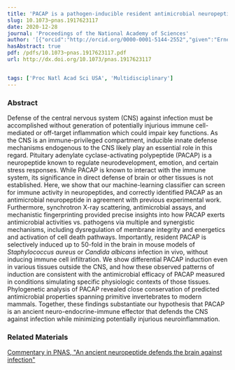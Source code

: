 ```yaml
---
title: 'PACAP is a pathogen-inducible resident antimicrobial neuropeptide affording rapid and contextual molecular host defense of the brain'
slug: 10.1073~pnas.1917623117
date: 2020-12-28
journal: 'Proceedings of the National Academy of Sciences'
author: '[{"orcid":"http://orcid.org/0000-0001-5144-2552","given":"Ernest Y.","family":"Lee","isGerard":false,"isMember":true,"isFirst":false,"isCorresponding":false},{"orcid":"http://orcid.org/0000-0003-2567-4418","given":"Liana C.","family":"Chan","isGerard":false,"isMember":false,"isFirst":false,"isCorresponding":false},{"given":"Huiyuan","family":"Wang","isGerard":false,"isMember":false,"isFirst":false,"isCorresponding":false},{"given":"Juelline","family":"Lieng","isGerard":false,"isMember":true,"isFirst":false,"isCorresponding":false},{"given":"Mandy","family":"Hung","isGerard":false,"isMember":true,"isFirst":false,"isCorresponding":false},{"orcid":"http://orcid.org/0000-0002-5279-9753","given":"Yashes","family":"Srinivasan","isGerard":false,"isMember":true,"isFirst":false,"isCorresponding":false},{"given":"Jennifer","family":"Wang","isGerard":false,"isMember":true,"isFirst":false,"isCorresponding":false},{"given":"James A.","family":"Waschek","isGerard":false,"isMember":false,"isFirst":false,"isCorresponding":false},{"orcid":"http://orcid.org/0000-0002-8829-9726","given":"Andrew L.","family":"Ferguson","isGerard":false,"isMember":false,"isFirst":false,"isCorresponding":false},{"orcid":"http://orcid.org/0000-0003-2224-2708","given":"Kuo-Fen","family":"Lee","isGerard":false,"isMember":false,"isFirst":false,"isCorresponding":false},{"orcid":"http://orcid.org/0000-0002-7079-5211","given":"Nannette Y.","family":"Yount","isGerard":false,"isMember":false,"isFirst":false,"isCorresponding":false},{"given":"Michael R.","family":"Yeaman","isGerard":false,"isMember":false,"isFirst":false,"isCorresponding":false},{"orcid":"http://orcid.org/0000-0003-0893-6383","given":"Gerard C. L.","family":"Wong","isGerard":true,"isMember":true,"isFirst":false,"isCorresponding":false}]'
hasAbstract: true
pdf: /pdfs/10.1073~pnas.1917623117.pdf
url: http://dx.doi.org/10.1073/pnas.1917623117


tags: ['Proc Natl Acad Sci USA', 'Multidisciplinary']
---
```

<!--truncate-->
### Abstract
Defense of the central nervous system (CNS) against infection must be accomplished without generation of potentially injurious immune cell-mediated or off-target inflammation which could impair key functions. As the CNS is an immune-privileged compartment, inducible innate defense mechanisms endogenous to the CNS likely play an essential role in this regard. Pituitary adenylate cyclase-activating polypeptide (PACAP) is a neuropeptide known to regulate neurodevelopment, emotion, and certain stress responses. While PACAP is known to interact with the immune system, its significance in direct defense of brain or other tissues is not established. Here, we show that our machine-learning classifier can screen for immune activity in neuropeptides, and correctly identified PACAP as an antimicrobial neuropeptide in agreement with previous experimental work. Furthermore, synchrotron X-ray scattering, antimicrobial assays, and mechanistic fingerprinting provided precise insights into how PACAP exerts antimicrobial activities vs. pathogens via multiple and synergistic mechanisms, including dysregulation of membrane integrity and energetics and activation of cell death pathways. Importantly, resident PACAP is selectively induced up to 50-fold in the brain in mouse models of _Staphylococcus aureus_ or _Candida albicans_ infection in vivo, without inducing immune cell infiltration. We show differential PACAP induction even in various tissues outside the CNS, and how these observed patterns of induction are consistent with the antimicrobial efficacy of PACAP measured in conditions simulating specific physiologic contexts of those tissues. Phylogenetic analysis of PACAP revealed close conservation of predicted antimicrobial properties spanning primitive invertebrates to modern mammals. Together, these findings substantiate our hypothesis that PACAP is an ancient neuro-endocrine-immune effector that defends the CNS against infection while minimizing potentially injurious neuroinflammation.

### Related Materials

[Commentary in PNAS, "An ancient neuropeptide defends the brain against infection"](https://doi.org/10.1073/pnas.2023990118)